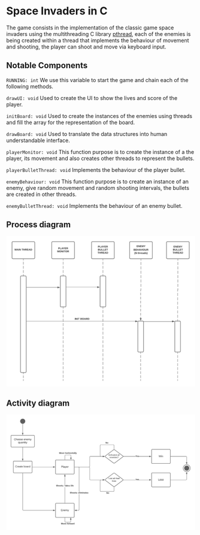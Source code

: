 # Space Invaders in C

The game consists in the implementation of the classic game space invaders using the multithreading C library [pthread](https://man7.org/linux/man-pages/man7/pthreads.7.html),
each of the enemies is being created within a thread that implements the behaviour of movement and shooting, the player can shoot and move via keyboard input.

## Notable Components

`RUNNING: int` We use this variable to start the game and chain each of the following methods.

`drawUI: void` Used to create the UI to show the lives and score of the player.

`initBoard: void` Used to create the instances of the enemies using threads and fill the array for the representation of the board.

`drawBoard: void` Used to translate the data structures into human understandable interface.

`playerMonitor: void` This function purpose is to create the instance of a the player, its movement and also creates other threads to represent the bullets.
 
`playerBulletThread: void` Implements the behaviour of the player bullet.
 
`enemyBehaviour: void` This function purpose is to create an instance of an enemy, give random movement and random shooting intervals, the bullets are created in other threads. 

`enemyBulletThread: void` Implements the behaviour of an enemy bullet.

## Process diagram

<p align=center>
 <img width=750 src=https://github.com/deficts/ap-labs/blob/space-invaders/challenges/space-invaders/Process_diagram.png>
</p>


## Activity diagram

<img src=https://github.com/deficts/ap-labs/blob/space-invaders/challenges/space-invaders/Activity_diagram.png>
